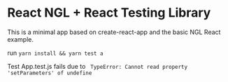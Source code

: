 # React NGL + React Testing Library

This is a minimal app based on create-react-app and the basic NGL React example.


run `yarn install && yarn test a`

Test App.test.js fails due to ` TypeError: Cannot read property 'setParameters' of undefine` 

